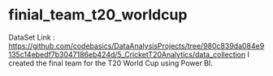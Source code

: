 # finial_team_t20_worldcup
DataSet Link : https://github.com/codebasics/DataAnalysisProjects/tree/980c839da084e9135c14ebedf7b3047186eb424d/5_CricketT20Analytics/data_collection
I created the final team for the T20 World Cup using Power BI.
